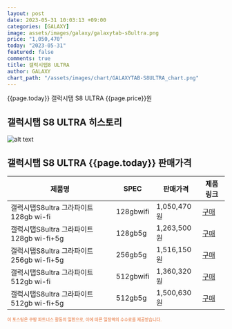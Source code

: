 ```yaml
---
layout: post
date: 2023-05-31 10:03:13 +09:00
categories: [GALAXY]
image: assets/images/galaxy/galaxytab-s8ultra.png
price: "1,050,470"
today: "2023-05-31"
featured: false
comments: true
title: 갤럭시탭8 ULTRA
author: GALAXY
chart_path: "/assets/images/chart/GALAXYTAB-S8ULTRA_chart.png"
---
```


{{page.today}} 갤럭시탭 S8 ULTRA {{page.price}}원

## 갤럭시탭 S8 ULTRA 히스토리
![alt text]({{page.chart_path}} "갤럭시S23 히스토리")

## 갤럭시탭 S8 ULTRA {{page.today}} 판매가격
<main>
<table id="rwd-table-large">
  <thead>
    <tr>
      <th>제품명</th>
      <th>SPEC</th>
      <th>판매가격</th>
      <th>제품링크</th>
    </tr>
  </thead>
  <tbody><tr onclick="window.open('https://link.coupang.com/a/SB0yD')">
        <td>갤럭시탭S8ultra 그라파이트 128gb wi-fi</td>
        <td>128gbwifi</td>
        <td>1,050,470원</td>
        <td><a href='https://link.coupang.com/a/SB0yD' target='_blank'>구매</a></td>
        </tr><tr onclick="window.open('https://link.coupang.com/a/SB0Bv')">
        <td>갤럭시탭S8ultra 그라파이트 128gb wi-fi+5g</td>
        <td>128gb5g</td>
        <td>1,263,500원</td>
        <td><a href='https://link.coupang.com/a/SB0Bv' target='_blank'>구매</a></td>
        </tr><tr onclick="window.open('https://link.coupang.com/a/SB0HU')">
        <td>갤럭시탭S8ultra 그라파이트 256gb wi-fi+5g</td>
        <td>256gb5g</td>
        <td>1,516,150원</td>
        <td><a href='https://link.coupang.com/a/SB0HU' target='_blank'>구매</a></td>
        </tr><tr onclick="window.open('https://link.coupang.com/a/SB0Kg')">
        <td>갤럭시탭S8ultra 그라파이트 512gb wi-fi</td>
        <td>512gbwifi</td>
        <td>1,360,320원</td>
        <td><a href='https://link.coupang.com/a/SB0Kg' target='_blank'>구매</a></td>
        </tr><tr onclick="window.open('https://link.coupang.com/a/SB0Mc')">
        <td>갤럭시탭S8ultra 그라파이트 512gb wi-fi+5g</td>
        <td>512gb5g</td>
        <td>1,500,630원</td>
        <td><a href='https://link.coupang.com/a/SB0Mc' target='_blank'>구매</a></td>
        </tr></tbody>
</table>

</main>
<div style="color:#e56a2c;font-size: 0.7em;" >
이 포스팅은 쿠팡 파트너스 활동의 일환으로, 이에 따른 일정액의 수수료를 제공받습니다.
</div>
